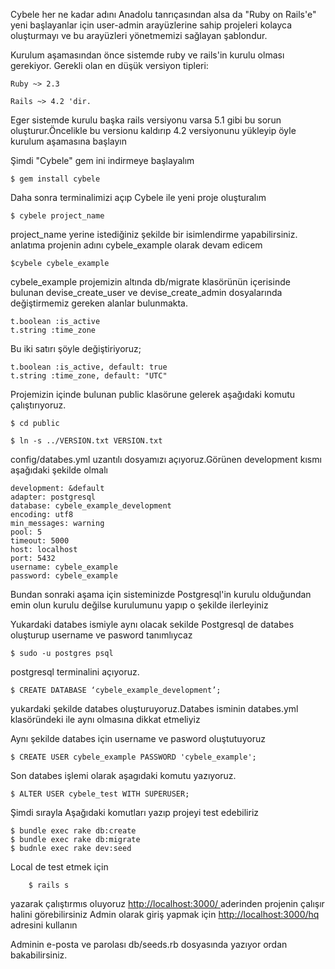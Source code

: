 Cybele her ne kadar adını Anadolu tanrıçasından alsa da "Ruby on Rails'e" yeni başlayanlar için
 user-admin arayüzlerine sahip  projeleri kolayca oluşturmayı ve bu arayüzleri yönetmemizi sağlayan
 şablondur.
 
 Kurulum aşamasından önce sistemde ruby ve rails'in kurulu olması gerekiyor.
 Gerekli olan en düşük versiyon tipleri:
    

    Ruby ~> 2.3

    Rails ~> 4.2 'dir.
    
Eger sistemde kurulu başka rails versiyonu varsa 5.1 gibi
bu sorun oluşturur.Öncelikle bu versionu kaldırıp
4.2 versiyonunu yükleyip öyle kurulum aşamasına başlayın

Şimdi "Cybele" gem ini indirmeye başlayalım

    $ gem install cybele
    
Daha sonra terminalimizi açıp Cybele ile yeni proje oluşturalım

    $ cybele project_name
    
project_name yerine istediğiniz şekilde bir isimlendirme yapabilirsiniz.
anlatıma projenin adını cybele_example olarak devam edicem

    $cybele cybele_example
    
 cybele_example projemizin altında db/migrate klasörünün içerisinde bulunan devise_create_user ve devise_create_admin
 dosyalarında değiştirmemiz gereken alanlar bulunmakta.
 
    t.boolean :is_active
    t.string :time_zone
 Bu iki satırı şöyle değiştiriyoruz;
 
    t.boolean :is_active, default: true
    t.string :time_zone, default: "UTC"
    
 Projemizin içinde bulunan public klasörune gelerek aşağıdaki komutu
 çalıştırıyoruz.
 
    $ cd public
    
    $ ln -s ../VERSION.txt VERSION.txt
    
 config/databes.yml uzantılı dosyamızı açıyoruz.Görünen development
kısmı aşağıdaki şekilde olmalı

    development: &default
    adapter: postgresql
    database: cybele_example_development
    encoding: utf8
    min_messages: warning
    pool: 5
    timeout: 5000
    host: localhost
    port: 5432
    username: cybele_example
    password: cybele_example
    
Bundan sonraki aşama için sisteminizde Postgresql'in kurulu olduğundan emin olun kurulu değilse kurulumunu yapıp o şekilde ilerleyiniz

Yukardaki databes ismiyle aynı olacak sekilde Postgresql de databes oluşturup username ve pasword tanımlıycaz

    $ sudo -u postgres psql 
    
   postgresql terminalini açıyoruz.

    $ CREATE DATABASE ‘cybele_example_development’;
    
 yukardaki şekilde databes oluşturuyoruz.Databes isminin databes.yml klasöründeki ile aynı olmasına dikkat etmeliyiz

Aynı şekilde databes için username ve pasword oluştutuyoruz

    $ CREATE USER cybele_example PASSWORD 'cybele_example';
    
   Son databes işlemi olarak aşagıdaki komutu yazıyoruz.
   
    $ ALTER USER cybele_test WITH SUPERUSER;
  
 Şimdi sırayla Aşağıdaki komutları yazıp projeyi test edebiliriz
 
    $ bundle exec rake db:create
    $ bundle exec rake db:migrate
    $ budnle exec rake dev:seed
    
  Local de test etmek için
        
        $ rails s
        

yazarak çalıştırmıs oluyoruz [http://localhost:3000/ ](http://localhost:3000/ ) aderinden projenin çalışır halini görebilirsiniz
Admin olarak giriş yapmak için [http://localhost:3000/hq ](http://localhost:3000/hq ) adresini kullanın

Adminin e-posta ve parolası db/seeds.rb dosyasında yazıyor ordan bakabilirsiniz.

 
 
 
